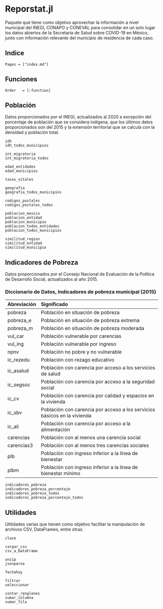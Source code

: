 # Reporstat.jl

Paquete que tiene como objetivo aprovechar la información a nivel municipal del INEGI, CONAPO y CONEVAL para consolidar en un solo lugar los datos abiertos de la Secretaría de Salud sobre COVID-19 en México, junto con información relevante del municipio de residencia de cada caso.

## Indice
```@contents
Pages = ["index.md"]
```

## Funciones
```@index
Order   = [:function]
```

## Población

Datos proporcionados por el INEGI, actualizados al 2020 a excepción del
porcentaje de población que se considera indígena, que los últimos datos 
proporcionados son del 2015 y la extensión territorial que se calcula con 
la densidad y población total.

```@docs
idh
idh_todos_municipios

int_migratoria
int_migratoria_todos

edad_entidades
edad_municipios

tasas_vitales

geografia
geografia_todos_municipios

codigos_postales
codigos_postales_todos

poblacion_mexico
poblacion_entidad
poblacion_municipio
poblacion_todas_entidades
poblacion_todos_municipios

similitud_region
similitud_entidad
similitud_municipio
```

## Indicadores de Pobreza 
Datos proporcionados por el Consejo Nacional de Evaluación de la Política de Desarrollo Social, actualizados al año 2015.

### Diccionario de Datos, Indicadores de pobreza municipal (2015)

|Abreviación| Significado            |
|     :---  |     :---               |
|pobreza    | Población en situación de pobreza|
|pobreza_e  | Población en situación de pobreza extrema|
|pobreza_m  | Población en situación de pobreza moderada|
|vul_car    | Población vulnerable por carencias|
|vul_ing    | Población vulnerable por ingreso|
|npnv       | Población no pobre y no vulnerable|
|ic_rezedu  | Población con rezago educativo|
|ic_asalud  | Población con carencia por acceso a los servicios de salud|
|ic_segsoc  | Población con carencia por acceso a la seguridad social|
|ic_cv      | Población con carencia por calidad y espacios en la vivienda|
|ic_sbv     | Población con carencia por acceso a los servicios básicos en la vivienda|
|ic_ali     | Población con carencia por acceso a la alimentación|
|carencias  | Población con al menos una carencia social|
|carencias3 | Población con al menos tres carencias sociales|
|plb        | Población con ingreso inferior a la línea de bienestar|
|plbm       | Población con ingreso inferior a la línea de bienestar mínimo|

```@docs
indicadores_pobreza
indicadores_pobreza_porcentaje
indicadores_pobreza_todos
indicadores_pobreza_porcentaje_todos
```

## Utilidades

Utilidades varias que tienen como objetivo facilitar la manipulación de
archivos CSV, DataFrames, entre otras.

```@docs
clave

cargar_csv
csv_a_DataFrame

unzip
jsonparse

fechahoy

filtrar
seleccionar

contar_renglones
sumar_columna
sumar_fila
```
